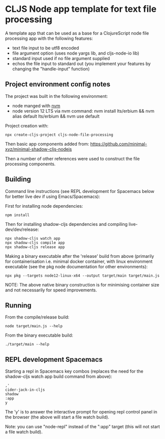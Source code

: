 # CLJS Node app template for text file processing

A template app that can be used as a base for a ClojureScript node file processing app with the following features:
 
 - text file input to be utf8 encoded
 - file argument option (uses node yargs lib, and cljs-node-io lib)
 - standard input used if no file argument supplied
 - echos the file input to standard out (you implement your features by changing the "handle-input" function)

## Project environment config notes

The project was built in the following environment:

 - node manged with [nvm](https://github.com/nvm-sh/nvm)
 - node version 12 LTS via nvm command: nvm install lts/erbium && nvm alias default lts/erbium && nvm use default

Project creation with:

    npx create-cljs-project cljs-node-file-processing

Then basic app components added from: https://github.com/minimal-xyz/minimal-shadow-cljs-nodejs

Then a number of other references were used to construct the file processing components.

## Building

Command line instructions (see REPL development for Spacemacs below for better live dev if using Emacs/Spacemacs):

First for installing node dependencies:

    npm install

Then for installing shadow-cljs dependencies and compiling live-dev/dev/release: 

    npx shadow-cljs watch app
    npx shadow-cljs compile app
    npx shadow-cljs release app

Making a binary executable after the 'release' build from above (primarily for containerisation i.e. minimal docker container, with linux environment executable (see the pkg node documentation for other environments):

    npx pkg --targets node12-linux-x64 --output target/main target/main.js

NOTE: The above native binary construction is for minimising container size and not necessarily for speed improvements.

## Running

From the compile/release build:

    node target/main.js --help

From the binary executable build:

    ./target/main --help

## REPL development Spacemacs

Starting a repl in Spacemacs key combos (replaces the need for the shadow-cljs watch app build command from above):

    ,'
    cider-jack-in-cljs
    shadow
    :app
    y

The 'y' is to answer the interactive prompt for opening repl control panel in the browser (the above will start a file watch build). 

Note: you can use "node-repl" instead of the ":app" target (this will not start a file watch build).

